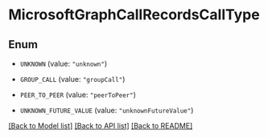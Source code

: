 # MicrosoftGraphCallRecordsCallType

## Enum


* `UNKNOWN` (value: `"unknown"`)

* `GROUP_CALL` (value: `"groupCall"`)

* `PEER_TO_PEER` (value: `"peerToPeer"`)

* `UNKNOWN_FUTURE_VALUE` (value: `"unknownFutureValue"`)


[[Back to Model list]](../README.md#documentation-for-models) [[Back to API list]](../README.md#documentation-for-api-endpoints) [[Back to README]](../README.md)


